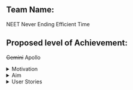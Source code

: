 ## Team Name:

NEET Never Ending Efficient Time

## Proposed level of Achievement:

<del>Gemini</del>
Apollo

<details>
<summary>Motivation</summary>

Our project is driven by the goal of empowering students to effectively manage their time and achieve their goals within the demanding context of a fast-paced learning environment. We strive to provide tools and resources that assist students in staying organised, enhancing their productivity, and ultimately reducing stress levels, thereby promoting overall well-being.

Time and workload management stands as a prominent concern among NUS students who aim to optimise their limited time during their university years.

A common challenge arises when numerous assignments are suddenly assigned within a single week, as lecturers and professors from different modules release their respective tasks (e.g. the week before recess week). This influx of assignments can create difficulties in tracking assignments for students who are already juggling various activities, such as involvement in NUS student organisations. Furthermore, students may have additional personal aspirations, such as learning a programming language or acquiring skills beyond the scope of their NUS curriculum.

Additionally, keeping up with Canvas Announcements can become overwhelming, as they often multiply in number and complexity.

</details>
<details>
<summary>Aim</summary>

We hope to provide students with a convenient way to effectively manage their time for studies, hobbies and their personal interests, without needing to spend a lot of energy on planning via:

syncing of NUSMods, Canvas and students’ personal schedules into 1 calendar to allow easier timetabling and planning for events.

To-Do List to enable students to track and manage their tasks and assignments easily.

Course Announcements to enable students to be up to date.

Configurable Timers such as Pomodoro Timers to aid students with simple productivity methods.

</details>
<details>
<summary>User Stories</summary>

<details>
<summary>General</summary>

As a student, I want to log in to my personal account where my details are stored securely.

As a student, I want to sign up for an account.

As a student, I want to sync with Canvas to allow the syncing of tasks (requires resolving conflicts)

As a student, I want to reset my password if I forget it.

As a student, I want to change my theme between light and dark mode for an application that I am using.

</details>
<details>
<summary>Tasks</summary>

As a student, I want to see an overview of the tasks that I need to complete so that I can prioritise which tasks need to be done.

As a student, I want to add my own tasks to my to-do list so that I can keep track of them easily.

As a student, I want to sync my Canvas account with the web application to let me see all the assignments and quizzes on Canvas alongside my own tasks on a list.

As a student, I want to edit my deadlines to push them further if I need more time and it is not urgent.

As a student, I want to mark my tasks as completed for ease of tracking of uncompleted tasks.

As a student, I want to add and edit the expected amount of time that I will allocate to complete the task.

</details>
<details>
<summary>Calendar/Weekly Schedule</summary>

As a student, I want to add, edit and delete events to my calendar for ease of management of events.

As a student, I want to choose to mark my event as a regular event (e.g. weekly/monthly) or mark my event as one-off for ease of management of the timetable.

As a student, I want to upload my NUSMods timetable to the web application to add into the calendar for convenience.

As a student, I want to view my schedule for the week (weekly schedule) to check availability for any sudden events.

</details>
<details>
<summary>Announcements</summary>

As a student, I want to view announcements from Canvas to keep up to date with course announcements.

As a student, I want to delete announcements from Canvas when I have read them.

</details>
<details>
<summary>Configurable Timer</summary>

As a student, I want to start the timer to let myself focus on the assignment at hand.

As a student, I want to configure the timer to my preference in case the default timer is not ideal.

As a student, I want to have an Interval timer for different purposes (eg. Pomodoro Timer for studying)

</details>
</details>
